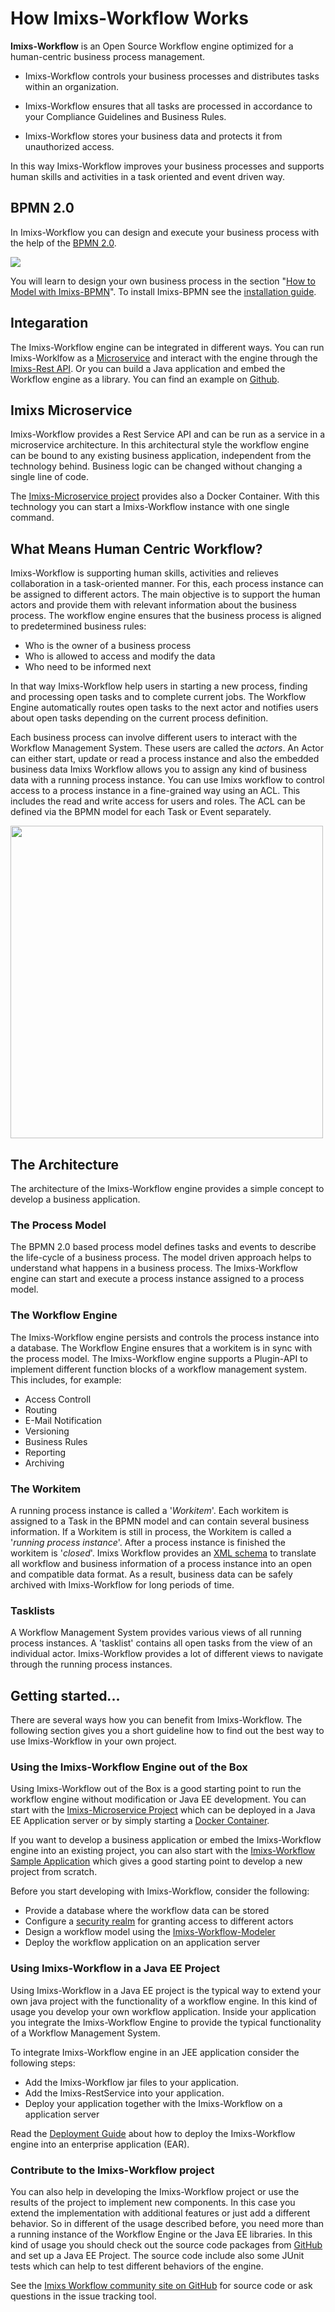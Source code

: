 # How Imixs-Workflow Works

**Imixs-Workflow** is an Open Source Workflow engine optimized for a human-centric business process management. 

 * Imixs-Workflow controls your business processes and distributes tasks within an organization. 
 
 * Imixs-Workflow ensures that all tasks are processed in accordance to your Compliance Guidelines and Business Rules.

 * Imixs-Workflow stores your business data and protects it from unauthorized access. 
 
In this way Imixs-Workflow improves your business processes and supports human skills and activities in a task oriented and event driven way. 


## BPMN 2.0

In Imixs-Workflow you can design and execute your business process with the help of the [BPMN 2.0](/modelling.howto.html). 

<img src="./images/bpmn-example01.png"  />

You will learn to design your own business process in the section "[How to Model with Imixs-BPMN](.//modelling/howto.html)". To install Imixs-BPMN see the [installation guide](./modelling/install.html).

## Integaration 


The Imixs-Workflow engine can be integrated in different ways. You can run Imixs-Worklfow as a [Microservice](https://github.com/imixs/imixs-microservice) and interact with the engine through the [Imixs-Rest API](/restapi/index.html).
Or you can build a Java application and embed the Workflow engine as a library. You can find an example on [Github](https://github.com/imixs/imixs-jsf-example).





## Imixs Microservice

Imixs-Workflow provides a Rest Service API and can be run as a service in a microservice architecture. In this architectural style the workflow engine can be bound to any existing business application, independent from the technology behind. Business logic can be changed without changing a single line of code.

The [Imixs-Microservice project](https://github.com/imixs/imixs-microservice) provides also a Docker Container. With this technology you can start a Imixs-Workflow instance with one single command. 


## What Means Human Centric Workflow?

Imixs-Workflow is supporting human skills, activities and relieves collaboration in a task-oriented manner. For this, each process instance can be assigned to different actors. 
The main objective is to support the human actors and provide them with relevant information about the business process. The workflow engine ensures that the business process is aligned to predetermined business rules:
 
  * Who is the owner of a business process
  * Who is allowed to access and modify the data
  * Who need to be informed next
  
In that way Imixs-Workflow help users in starting a new process, finding and processing open tasks and to complete current jobs. The Workflow Engine automatically routes open tasks to the next actor and notifies users about open tasks depending on the current process definition. 

Each business process can involve different users to interact with the Workflow Management System.
These users are called the *actors*. An Actor can either start, update or read a process instance and also the embedded business data
Imixs Workflow allows you to assign any kind of business data with a running process instance.
You can use Imixs workflow to control access to a process instance in a fine-grained way using an ACL. This includes the read and write access for users and roles. The ACL can be defined via the BPMN model for each Task or Event separately. 

<img src="./images/bpmn-example02.png" width="500px" />
 
## The Architecture
The architecture of the Imixs-Workflow engine provides a simple concept to develop a business application.
 
### The Process Model

The BPMN 2.0 based process model defines tasks and events to describe the life-cycle of a business process. 
The model driven approach helps to understand what happens in a business process. The Imixs-Workflow engine can start and execute a process instance assigned to a process model.


### The Workflow Engine
The Imixs-Workflow engine persists and controls the process instance into a database. The Workflow Engine ensures that a workitem is in sync with the process model. The Imixs-Workflow engine supports a Plugin-API to implement different function blocks of a workflow management system. 
This includes, for example: 

* Access Controll
* Routing 
* E-Mail Notification
* Versioning
* Business Rules
* Reporting 
* Archiving

### The Workitem
A running process instance is called a '*Workitem*'. Each workitem is assigned to a Task in the BPMN model and can contain several business information.
If a Workitem is still in process, the Workitem is called a '*running process instance*'. After a process instance is finished the workitem is '*closed*'. 
Imixs Workflow provides an [XML schema](core/xml/index.html) to translate all workflow and business information of a process instance into an open and compatible data format. As a result, business data can be safely archived with Imixs-Workflow for long periods of time.


### Tasklists
A Workflow Management System provides various views of all running process instances. A 'tasklist' contains all open tasks from the view of an individual actor. Imixs-Workflow provides a lot of different views to navigate through the running process instances. 
  
 
## Getting started...
There are several ways how you can benefit from Imixs-Workflow. The following section gives you a short guideline how to find out the best way to use Imixs-Workflow in your own project.
 
### Using the Imixs-Workflow Engine out of the Box
Using Imixs-Workflow out of the Box is a good starting point to run the workflow engine without modification or Java EE development. 
You can start with the [Imixs-Microservice Project](https://github.com/imixs/imixs-microservice) which can be deployed in a Java EE Application server or by simply starting a [Docker Container](https://hub.docker.com/r/imixs/imixs-microservice/). 

If you want to develop a business application or embed the Imixs-Workflow engine into an existing project, you can also start with the [Imixs-Workflow Sample Application](sampleapplication.html) which gives a good starting point to develop a new project from scratch. 

Before you start developing with Imixs-Workflow, consider the following:
 
  * Provide a database where the workflow data can be stored
  * Configure a [security realm](./deployment/security.html) for granting access to different actors
  * Design a workflow model using the [Imixs-Workflow-Modeler](./modelling/index.html) 
  * Deploy the workflow application on an application server
  


### Using Imixs-Workflow in a Java EE Project 
Using Imixs-Workflow in a Java EE project is the typical way to extend your own java project with the functionality of a workflow engine.  In this kind of usage you develop your own workflow application. Inside your application you integrate the Imixs-Workflow Engine to provide the typical functionality of a Workflow Management System. 

To integrate Imixs-Workflow engine in an JEE application consider the following steps: 
 
  * Add the Imixs-Workflow jar files to your application. 
  * Add the Imixs-RestService into your application. 
  * Deploy your application together with the Imixs-Workflow on a application server

Read the [Deployment Guide](./deployment/deployment_guide.html) about how to deploy the Imixs-Workflow engine into an enterprise application (EAR).  
   
### Contribute to the Imixs-Workflow project
You can also help in developing the Imixs-Workflow project or use the results of the project to implement new components. In this case you extend the implementation with additional features or just add a different behavior. So in different of the usage described before, you need more than a running instance of the Workflow  Engine or the Java EE libraries. In this kind of usage you should check out the source code packages from [GitHub](https://github.com/imixs/imixs-workflow) and set up a Java EE Project. The source code include also some JUnit tests which can help to test different behaviors of the engine.

See the [Imixs Workflow community site on GitHub](https://github.com/imixs/imixs-workflow) for source code or ask questions in the issue tracking tool. 

 
 